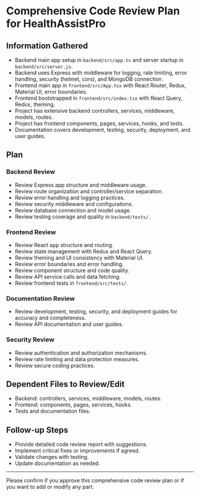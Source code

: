 # Comprehensive Code Review Plan for HealthAssistPro

## Information Gathered
- Backend main app setup in `backend/src/app.ts` and server startup in `backend/src/server.js`.
- Backend uses Express with middleware for logging, rate limiting, error handling, security (helmet, cors), and MongoDB connection.
- Frontend main app in `frontend/src/App.tsx` with React Router, Redux, Material UI, error boundaries.
- Frontend bootstrapped in `frontend/src/index.tsx` with React Query, Redux, theming.
- Project has extensive backend controllers, services, middleware, models, routes.
- Project has frontend components, pages, services, hooks, and tests.
- Documentation covers development, testing, security, deployment, and user guides.

## Plan

### Backend Review
- Review Express app structure and middleware usage.
- Review route organization and controller/service separation.
- Review error handling and logging practices.
- Review security middleware and configurations.
- Review database connection and model usage.
- Review testing coverage and quality in `backend/tests/`.

### Frontend Review
- Review React app structure and routing.
- Review state management with Redux and React Query.
- Review theming and UI consistency with Material UI.
- Review error boundaries and error handling.
- Review component structure and code quality.
- Review API service calls and data fetching.
- Review frontend tests in `frontend/src/tests/`.

### Documentation Review
- Review development, testing, security, and deployment guides for accuracy and completeness.
- Review API documentation and user guides.

### Security Review
- Review authentication and authorization mechanisms.
- Review rate limiting and data protection measures.
- Review secure coding practices.

## Dependent Files to Review/Edit
- Backend: controllers, services, middleware, models, routes.
- Frontend: components, pages, services, hooks.
- Tests and documentation files.

## Follow-up Steps
- Provide detailed code review report with suggestions.
- Implement critical fixes or improvements if agreed.
- Validate changes with testing.
- Update documentation as needed.

---

Please confirm if you approve this comprehensive code review plan or if you want to add or modify any part.
